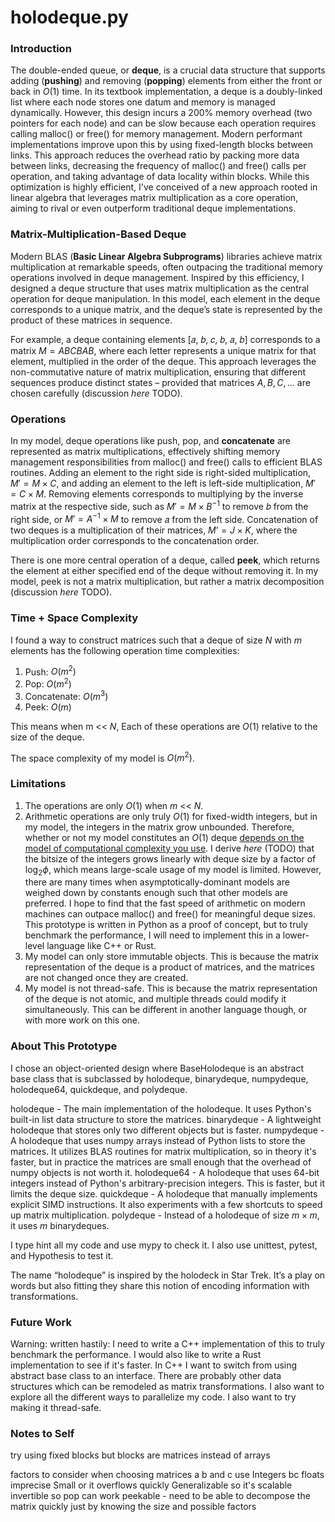 # holodeque.py

### Introduction

The double-ended queue, or **deque**, is a crucial data structure that supports adding (**pushing**) and removing (**popping**) elements from either the front or back in $O(1)$ time. In its textbook implementation, a deque is a doubly-linked list where each node stores one datum and memory is managed dynamically. However, this design incurs a 200% memory overhead (two pointers for each node) and can be slow because each operation requires calling malloc() or free() for memory management.  Modern performant implementations improve upon this by using fixed-length blocks between links. This approach reduces the overhead ratio by packing more data between links, decreasing the frequency of malloc() and free() calls per operation, and taking advantage of data locality within blocks. While this optimization is highly efficient, I've conceived of a new approach rooted in linear algebra that leverages matrix multiplication as a core operation, aiming to rival or even outperform traditional deque implementations.

### Matrix-Multiplication-Based Deque

Modern BLAS (**Basic Linear Algebra Subprograms**) libraries achieve matrix multiplication at remarkable speeds, often outpacing the traditional memory operations involved in deque management. Inspired by this efficiency, I designed a deque structure that uses matrix multiplication as the central operation for deque manipulation. In this model, each element in the deque corresponds to a unique matrix, and the deque’s state is represented by the product of these matrices in sequence.

For example, a deque containing elements [𝑎, 𝑏, 𝑐, 𝑏, 𝑎, 𝑏] corresponds to a matrix $M=ABCBAB$, where each letter represents a unique matrix for that element, multiplied in the order of the deque. This approach leverages the non-commutative nature of matrix multiplication, ensuring that different sequences produce distinct states – provided that matrices $A, B, C, \ldots$ are chosen carefully (discussion *here* TODO).

### Operations

In my model, deque operations like push, pop, and **concatenate** are represented as matrix multiplications, effectively shifting memory management responsibilities from malloc() and free() calls to efficient BLAS routines. Adding an element to the right side is right-sided multiplication, $M'=M\times C$, and adding an element to the left is left-side multiplication, $M'=C\times M$. Removing elements corresponds to multiplying by the inverse matrix at the respective side, such as $M' = M \times B^{-1}$ to remove 𝑏 from the right side, or $M' = A^{-1} \times M$ to remove 𝑎 from the left side. Concatenation of two deques is a multiplication of their matrices, $M’ = J \times K$, where the multiplication order corresponds to the concatenation order.

There is one more central operation of a deque, called **peek**, which returns the element at either specified end of the deque without removing it. In my model, peek is not a matrix multiplication, but rather a matrix decomposition (discussion *here* TODO).

### Time + Space Complexity

I found a way to construct matrices such that a deque of size $N$ with $m$ elements has the following operation time complexities:

1. Push: $O(m^2)$
2. Pop: $O(m^2)$
3. Concatenate: $O(m^3)$
4. Peek: $O(m)$

This means when m << $N$, Each of these operations are $O(1)$ relative to the size of the deque.

The space complexity of my model is $O(m^2)$.

### Limitations

1. The operations are only $O(1)$ when $m$ << $N$.
2. Arithmetic operations are only truly $O(1)$ for fixed-width integers, but in my model, the integers in the matrix grow unbounded. Therefore, whether or not my model constitutes an $O(1)$ deque [depends on the model of computational complexity you use](https://stackoverflow.com/questions/78959192/time-complexity-of-this-dynamic-programming-algorithm-to-get-nth-fibonacci-numbe). I derive *here* (TODO) that the bitsize of the integers grows linearly with deque size by a factor of $\log_{2}{\phi}$, which means large-scale usage of my model is limited. However, there are many times when asymptotically-dominant models are weighed down by constants enough such that other models are preferred. I hope to find that the fast speed of arithmetic on modern machines can outpace malloc() and free() for meaningful deque sizes. This prototype is written in Python as a proof of concept, but to truly benchmark the performance, I will need to implement this in a lower-level language like C++ or Rust.
3. My model can only store immutable objects. This is because the matrix representation of the deque is a product of matrices, and the matrices are not changed once they are created.
4. My model is not thread-safe. This is because the matrix representation of the deque is not atomic, and multiple threads could modify it simultaneously. This can be different in another language though, or with more work on this one.

### About This Prototype

I chose an object-oriented design where BaseHolodeque is an abstract base class that is subclassed by holodeque, binarydeque, numpydeque, holodeque64, quickdeque, and polydeque.

holodeque - The main implementation of the holodeque. It uses Python's built-in list data structure to store the matrices.
binarydeque - A lightweight holodeque that stores only two different objects but is faster.
numpydeque - A holodeque that uses numpy arrays instead of Python lists to store the matrices. It utilizes BLAS routines for matrix multiplication, so in theory it's faster, but in practice the matrices are small enough that the overhead of numpy objects is not worth it.
holodeque64 - A holodeque that uses 64-bit integers instead of Python's arbitrary-precision integers. This is faster, but it limits the deque size.
quickdeque - A holodeque that manually implements explicit SIMD instructions. It also experiments with a few shortcuts to speed up matrix multiplication.
polydeque - Instead of a holodeque of size $m\times m$, it uses $m$ binarydeques. 

I type hint all my code and use mypy to check it. I also use unittest, pytest, and Hypothesis to test it.

The name “holodeque” is inspired by the holodeck in Star Trek. It’s a play on words but also fitting they share this notion of encoding information with transformations.

### Future Work

Warning: written hastily: I need to write a C++ implementation of this to truly benchmark the performance. I would also like to write a Rust implementation to see if it's faster. In C++ I want to switch from using abstract base class to an interface. There are probably other data structures which can be remodeled as matrix transformations. I also want to explore all the different ways to parallelize my code. I also want to try making it thread-safe.


### Notes to Self

try using fixed blocks but blocks are matrices instead of arrays

factors to consider when choosing matrices a b and c
use Integers bc floats imprecise
Small or it overflows quickly
Generalizable so it's scalable
invertible so pop can work
peekable - need to be able to decompose the matrix quickly just by knowing the size and possible factors